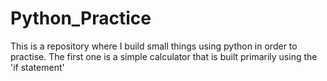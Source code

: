 # Python_Practice
This is a repository where I build small things using python in order to practise. 
The first one is a simple calculator that is built primarily using the 'if statement'
